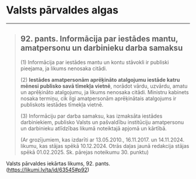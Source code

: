 # Valsts pārvaldes algas

---

> ## 92. pants. Informācija par iestādes mantu, amatpersonu un darbinieku darba samaksu
> 
> (1) Informācija par iestādes mantu un kontu stāvokli ir publiski pieejama, ja likums nenosaka citādi.
> 
> (2) **Iestādes amatpersonām aprēķināto atalgojumu iestāde katru mēnesi publisko savā tīmekļa vietnē**, norādot vārdu, uzvārdu, amatu un aprēķināto atalgojumu, ja likums nenosaka citādi. Ministru kabinets nosaka termiņu, cik ilgi amatpersonām aprēķinātais atalgojums ir publiskots iestādes tīmekļa vietnē.
> 
> (3) Informāciju par darba samaksu, kas izmaksāta iestādes darbiniekiem, publisko Valsts un pašvaldību institūciju amatpersonu un darbinieku atlīdzības likumā noteiktajā apjomā un kārtībā.
> 
> (Ar grozījumiem, kas izdarīti ar 13.05.2010., 16.11.2017. un 14.11.2024. likumu, kas stājas spēkā 10.12.2024. Otrās daļas jaunā redakcija stājas spēkā 01.02.2025. Sk. pārejas noteikumu 30. punktu)

Valsts pārvaldes iekārtas likums, 92. pants. (https://likumi.lv/ta/id/63545#p92)
